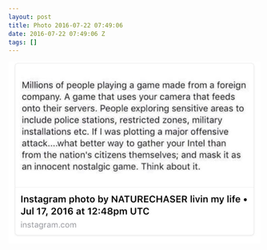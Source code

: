 ```yaml
---
layout: post
title: Photo 2016-07-22 07:49:06
date: 2016-07-22 07:49:06 Z
tags: []
---
```

![](/media/2016/07/147788607409.jpg)
